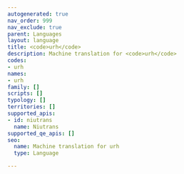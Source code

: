 ```yaml
---
autogenerated: true
nav_order: 999
nav_exclude: true
parent: Languages
layout: language
title: <code>urh</code>
description: Machine translation for <code>urh</code>
codes:
- urh
names:
- urh
family: []
scripts: []
typology: []
territories: []
supported_apis:
- id: niutrans
  name: Niutrans
supported_qe_apis: []
seo:
  name: Machine translation for urh
  type: Language

---
```


